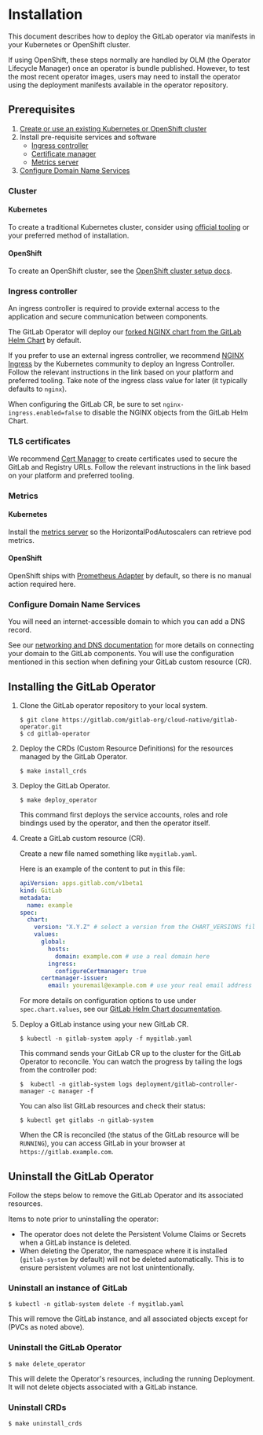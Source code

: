 # Installation

This document describes how to deploy the GitLab operator via manifests in your Kubernetes or OpenShift cluster.

If using OpenShift, these steps normally are handled by OLM (the Operator Lifecycle Manager) once an operator is bundle published. However, to test the most recent operator images, users may need to install the operator using the deployment manifests available in the operator repository.

## Prerequisites

1. [Create or use an existing Kubernetes or OpenShift cluster](#cluster)
2. Install pre-requisite services and software
    - [Ingress controller](#ingress-controller)
    - [Certificate manager](#tls-certificates)
    - [Metrics server](#metrics)
3. [Configure Domain Name Services](#configure-domain-name-services)

### Cluster

#### Kubernetes

To create a traditional Kubernetes cluster, consider using [official tooling](https://kubernetes.io/docs/tasks/tools/) or your preferred method of installation.

#### OpenShift

To create an OpenShift cluster, see the [OpenShift cluster setup docs](openshift-cluster-setup.md).

### Ingress controller

An ingress controller is required to provide external access to the application and secure communication between components.

The GitLab Operator will deploy our [forked NGINX chart from the GitLab Helm Chart](https://docs.gitlab.com/charts/charts/nginx/) by default.

If you prefer to use an external ingress controller, we recommend [NGINX Ingress](https://kubernetes.github.io/ingress-nginx/deploy/) by the Kubernetes community to deploy an Ingress Controller. Follow the relevant instructions in the link based on your platform and preferred tooling. Take note of the ingress class value for later (it typically defaults to `nginx`).

When configuring the GitLab CR, be sure to set `nginx-ingress.enabled=false` to disable the NGINX objects from the GitLab Helm Chart.

### TLS certificates

We recommend [Cert Manager](https://cert-manager.io/docs/installation/) to create certificates used to secure the GitLab and Registry URLs. Follow the relevant instructions in the link based on your platform and preferred tooling.

### Metrics

#### Kubernetes

Install the [metrics server](https://github.com/kubernetes-sigs/metrics-server#installation) so the HorizontalPodAutoscalers can retrieve pod metrics.

#### OpenShift

OpenShift ships with [Prometheus Adapter](https://docs.openshift.com/container-platform/4.6/monitoring/understanding-the-monitoring-stack.html#default-monitoring-components_understanding-the-monitoring-stack) by default, so there is no manual action required here.

### Configure Domain Name Services

You will need an internet-accessible domain to which you can add a DNS record.

See our [networking and DNS documentation](https://docs.gitlab.com/charts/installation/deployment.html#networking-and-dns) for more details on connecting your domain to the GitLab components. You will use the configuration mentioned in this section when defining your GitLab custom resource (CR).

## Installing the GitLab Operator

1. Clone the GitLab operator repository to your local system.

    ```
    $ git clone https://gitlab.com/gitlab-org/cloud-native/gitlab-operator.git
    $ cd gitlab-operator
    ```

2. Deploy the CRDs (Custom Resource Definitions) for the resources managed by the GitLab Operator.

    ```
    $ make install_crds
    ```

3. Deploy the GitLab Operator.

    ```
    $ make deploy_operator
    ```

    This command first deploys the service accounts, roles and role bindings used by the operator, and then the operator itself.

4. Create a GitLab custom resource (CR).

   Create a new file named something like `mygitlab.yaml`.

   Here is an example of the content to put in this file:

   ```yaml
   apiVersion: apps.gitlab.com/v1beta1
   kind: GitLab
   metadata:
     name: example
   spec:
     chart:
       version: "X.Y.Z" # select a version from the CHART_VERSIONS file in the root of this project
       values:
         global:
           hosts:
             domain: example.com # use a real domain here
           ingress:
             configureCertmanager: true
         certmanager-issuer:
           email: youremail@example.com # use your real email address here
   ```

   For more details on configuration options to use under `spec.chart.values`, see our [GitLab Helm Chart documentation](https://docs.gitlab.com/charts).

5. Deploy a GitLab instance using your new GitLab CR.

   ```
   $ kubectl -n gitlab-system apply -f mygitlab.yaml
   ```

   This command sends your GitLab CR up to the cluster for the GitLab Operator to reconcile. You can watch the progress by tailing the logs from the controller pod:

   ```
   $  kubectl -n gitlab-system logs deployment/gitlab-controller-manager -c manager -f
   ```

   You can also list GitLab resources and check their status:

   ```
   $ kubectl get gitlabs -n gitlab-system
   ```

   When the CR is reconciled (the status of the GitLab resource will be `RUNNING`), you can access GitLab in your browser at `https://gitlab.example.com`.

## Uninstall the GitLab Operator

Follow the steps below to remove the GitLab Operator and its associated resources.

Items to note prior to uninstalling the operator:

- The operator does not delete the Persistent Volume Claims or Secrets when a GitLab instance is deleted.
- When deleting the Operator, the namespace where it is installed (`gitlab-system` by default) will not be deleted automatically. This is to ensure persistent volumes are not lost unintentionally.

### Uninstall an instance of GitLab

```
$ kubectl -n gitlab-system delete -f mygitlab.yaml
```

This will remove the GitLab instance, and all associated objects except for (PVCs as noted above).

### Uninstall the GitLab Operator

```
$ make delete_operator
```

This will delete the Operator's resources, including the running Deployment. It will not delete objects associated with a GitLab instance.

### Uninstall CRDs

```
$ make uninstall_crds
```

